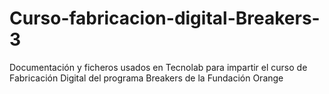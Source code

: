 # Curso-fabricacion-digital-Breakers-3
Documentación y ficheros usados en Tecnolab para impartir el curso de Fabricación Digital del programa Breakers de la Fundación Orange
